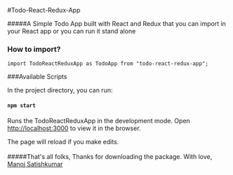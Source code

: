 #Todo-React-Redux-App

#####A Simple Todo App built with React and Redux that you can import in your React app or you can run it stand alone
<br/>

### How to import?

`import TodoReactReduxApp as TodoApp from "todo-react-redux-app";`
<br/>

###Available Scripts

In the project directory, you can run:

#### `npm start`

Runs the TodoReactReduxApp in the development mode.
Open [http://localhost:3000](http://localhost:3000) to view it in the browser.

The page will reload if you make edits.<br>
<br/>
#####That's all folks,
Thanks for downloading the package.
With love,
<a href="http://Manojsatishkumar.github.io" >Manoj Satishkumar</a>
